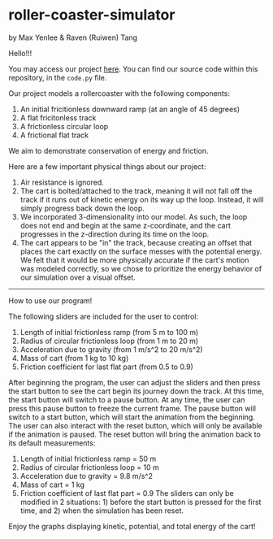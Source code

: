 # roller-coaster-simulator
by Max Yenlee & Raven (Ruiwen) Tang

Hello!!! 

You may access our project [here]([https://glowscript.org/#/user/mavenphysics/folder/MyPrograms/program/FinalProject]). You can find our source code within this repository, in the `code.py` file.

Our project models a rollercoaster with the following components:
1. An initial fricitionless downward ramp (at an angle of 45 degrees)
2. A flat fricitonless track
3. A frictionless circular loop
4. A frictional flat track
    
We aim to demonstrate conservation of energy and friction.

Here are a few important physical things about our project:
1. Air resistance is ignored.
2. The cart is bolted/attached to the track, meaning it will not fall off the track if it runs out of kinetic energy on its way up the loop. Instead, it will simply progress back down the loop.
3. We incorporated 3-dimensionality into our model. As such, the loop does not end and begin at the same z-coordinate, and the cart progresses in the z-direction during its time on the loop.
4. The cart appears to be "in" the track, because creating an offset that places the cart exactly on the surface messes with the potential energy. We felt that it would be more physically accurate if the cart's motion was modeled correctly, so we chose to prioritize the energy behavior of our simulation over a visual offset.

*****************************************************************************************************************************************************************
How to use our program!

The following sliders are included for the user to control:
1. Length of initial frictionless ramp (from 5 m to 100 m)
2. Radius of circular frictionless loop (from 1 m to 20 m)
3. Acceleration due to gravity (from 1 m/s^2 to 20 m/s^2)
4. Mass of cart (from 1 kg to 10 kg)
5. Friction coefficient for last flat part (from 0.5 to 0.9)

After beginning the program, the user can adjust the sliders and then press the start button to see the cart begin its journey down the track. At this time, the start button will switch to a pause button. At any time, the user can press this pause button to freeze the current frame. The pause button will switch to a start button, which will start the animation from the beginning. The user can also interact with the reset button, which will only be available if the animation is paused. The reset button will bring the animation back to its default measurements:
1. Length of initial frictionless ramp = 50 m
2. Radius of circular frictionless loop = 10 m
3. Acceleration due to gravity = 9.8 m/s^2
4. Mass of cart = 1 kg
5. Friction coefficient of last flat part = 0.9
The sliders can only be modified in 2 situations: 1) before the start button is pressed for the first time, and 2) when the simulation has been reset.

Enjoy the graphs displaying kinetic, potential, and total energy of the cart!
